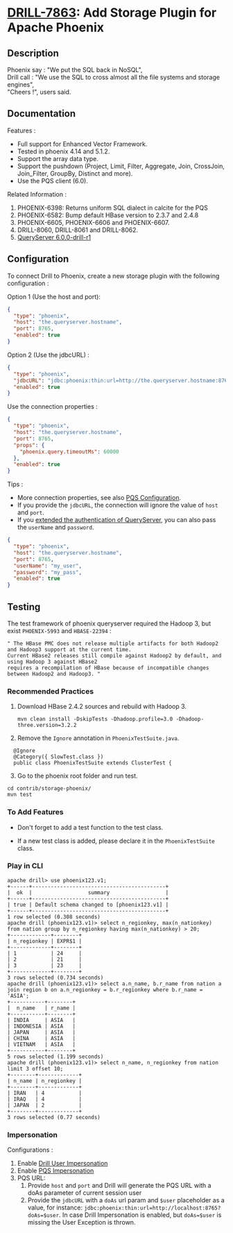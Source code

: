 # [DRILL-7863](https://issues.apache.org/jira/browse/DRILL-7863): Add Storage Plugin for Apache Phoenix

## Description

 Phoenix say : "We put the SQL back in NoSQL",<br/>
 Drill call : "We use the SQL to cross almost all the file systems and storage engines",<br/>
 "Cheers !", users said.

## Documentation

Features :

 - Full support for Enhanced Vector Framework.
 - Tested in phoenix 4.14 and 5.1.2.
 - Support the array data type.
 - Support the pushdown (Project, Limit, Filter, Aggregate, Join, CrossJoin, Join_Filter, GroupBy, Distinct and more).
 - Use the PQS client (6.0).

Related Information :

 1. PHOENIX-6398: Returns uniform SQL dialect in calcite for the PQS
 2. PHOENIX-6582: Bump default HBase version to 2.3.7 and 2.4.8
 3. PHOENIX-6605, PHOENIX-6606 and PHOENIX-6607.
 4. DRILL-8060, DRILL-8061 and DRILL-8062.
 5. [QueryServer 6.0.0-drill-r1](https://github.com/luocooong/phoenix-queryserver/releases/tag/6.0.0-drill-r1)

## Configuration

 To connect Drill to Phoenix, create a new storage plugin with the following configuration :

Option 1 (Use the host and port):

```json
{
  "type": "phoenix",
  "host": "the.queryserver.hostname",
  "port": 8765,
  "enabled": true
}
```

Option 2 (Use the jdbcURL) :

```json
{
  "type": "phoenix",
  "jdbcURL": "jdbc:phoenix:thin:url=http://the.queryserver.hostname:8765;serialization=PROTOBUF",
  "enabled": true
}
```

Use the connection properties :

```json
{
  "type": "phoenix",
  "host": "the.queryserver.hostname",
  "port": 8765,
  "props": {
    "phoenix.query.timeoutMs": 60000
  },
  "enabled": true
}
```

Tips :
 * More connection properties, see also [PQS Configuration](http://phoenix.apache.org/server.html).
 * If you provide the `jdbcURL`, the connection will ignore the value of `host` and `port`.
 * If you [extended the authentication of QueryServer](https://github.com/Boostport/avatica/issues/28), you can also pass the `userName` and `password`.

```json
{
  "type": "phoenix",
  "host": "the.queryserver.hostname",
  "port": 8765,
  "userName": "my_user",
  "password": "my_pass",
  "enabled": true
}
```

## Testing

 The test framework of phoenix queryserver required the Hadoop 3, but exist `PHOENIX-5993` and `HBASE-22394` :

```
" The HBase PMC does not release multiple artifacts for both Hadoop2 and Hadoop3 support at the current time.
Current HBase2 releases still compile against Hadoop2 by default, and using Hadoop 3 against HBase2
requires a recompilation of HBase because of incompatible changes between Hadoop2 and Hadoop3. "
```

### Recommended Practices

 1. Download HBase 2.4.2 sources and rebuild with Hadoop 3.

    ```mvn clean install -DskipTests -Dhadoop.profile=3.0 -Dhadoop-three.version=3.2.2```

 2. Remove the `Ignore` annotation in `PhoenixTestSuite.java`.
    
  ```
    @Ignore
    @Category({ SlowTest.class })
    public class PhoenixTestSuite extends ClusterTest {
   ```
    
 3. Go to the phoenix root folder and run test.

  ```
  cd contrib/storage-phoenix/
  mvn test
  ```

### To Add Features

 - Don't forget to add a test function to the test class.
 
 - If a new test class is added, please declare it in the `PhoenixTestSuite` class.

### Play in CLI

```
apache drill> use phoenix123.v1;
+------+-------------------------------------------+
|  ok  |                  summary                  |
+------+-------------------------------------------+
| true | Default schema changed to [phoenix123.v1] |
+------+-------------------------------------------+
1 row selected (0.308 seconds)
apache drill (phoenix123.v1)> select n_regionkey, max(n_nationkey) from nation group by n_regionkey having max(n_nationkey) > 20;
+-------------+--------+
| n_regionkey | EXPR$1 |
+-------------+--------+
| 1           | 24     |
| 2           | 21     |
| 3           | 23     |
+-------------+--------+
3 rows selected (0.734 seconds)
apache drill (phoenix123.v1)> select a.n_name, b.r_name from nation a join region b on a.n_regionkey = b.r_regionkey where b.r_name = 'ASIA';
+-----------+--------+
|  n_name   | r_name |
+-----------+--------+
| INDIA     | ASIA   |
| INDONESIA | ASIA   |
| JAPAN     | ASIA   |
| CHINA     | ASIA   |
| VIETNAM   | ASIA   |
+-----------+--------+
5 rows selected (1.199 seconds)
apache drill (phoenix123.v1)> select n_name, n_regionkey from nation limit 3 offset 10;
+--------+-------------+
| n_name | n_regionkey |
+--------+-------------+
| IRAN   | 4           |
| IRAQ   | 4           |
| JAPAN  | 2           |
+--------+-------------+
3 rows selected (0.77 seconds)
```
### Impersonation
Configurations :
1. Enable [Drill User Impersonation](https://drill.apache.org/docs/configuring-user-impersonation/)
2. Enable [PQS Impersonation](https://phoenix.apache.org/server.html#Impersonation)
3. PQS URL:
   1. Provide `host` and `port` and Drill will generate the PQS URL with a doAs parameter of current session user
   2. Provide the `jdbcURL` with a `doAs` url param and `$user` placeholder as a value, for instance: 
      `jdbc:phoenix:thin:url=http://localhost:8765?doAs=$user`. In case Drill Impersonation is enabled, but `doAs=$user` 
      is missing the User Exception is thrown.
